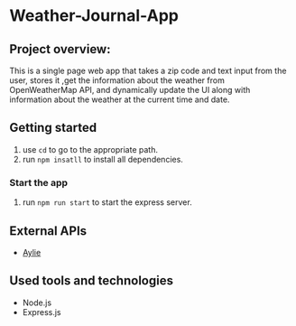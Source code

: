 # Weather-Journal-App
## Project overview:
This is a single page web app that takes a zip code and text input from the user, stores it ,get the information about the weather from OpenWeatherMap API, and dynamically update the UI along with information about the weather at the current time and date.


## Getting started
1. use <code>cd</code> to go to the appropriate path.
2. run <code>npm insatll</code> to install all dependencies.
### Start the app
1. run <code>npm run start</code> to start the express server.

## External APIs
<ul>
  <li><a target="_blank" href="https://aylien.com/">Aylie</a></li>
</ul>

## Used tools and technologies
<ul>
  <li>Node.js</li>
  <li>Express.js</li>
</ul>

